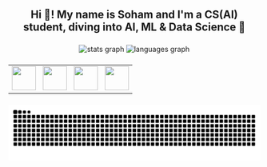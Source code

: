 <h2 align="center">Hi 👋! My name is Soham and I'm a CS(AI) student, diving into AI, ML & Data Science 🚀</h2>

###

<div align="center">
  <img src="https://github-readme-stats.vercel.app/api?username=sohamx0&show_icons=true&theme=radical&hide_border=false" height="160" width="400" alt="stats graph" />
  <img src="https://github-readme-stats.vercel.app/api/top-langs?username=sohamx0&layout=compact&theme=radical&hide_border=false" height="160" width="400" alt="languages graph" />
</div>

###
<table align="center">
  <tr>
    <td><a href="https://instagram.com/soham23_esz"><img src="https://skillicons.dev/icons?i=instagram" width="48" height="48"/></a></td>
    <td><a href="https://discord.gg/https://discord.com/channels/v_smo"><img src="https://skillicons.dev/icons?i=discord" width="48" height="48"/></a></td>
    <td><a href="mailto:sohammaid23@gmail.com"><img src="https://skillicons.dev/icons?i=gmail" width="48" height="48"/></a></td>
    <td><a href="https://linkedin.com/in/yourlinkedin"><img src="https://skillicons.dev/icons?i=linkedin" width="48" height="48"/></a></td>
  </tr>
</table>

###

<div align="center">
  <img src="https://raw.githubusercontent.com/sohamx0/sohamx0/output/snake.svg" alt="Snake animation" />
</div>
